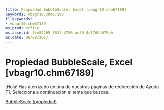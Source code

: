 ```yaml
---
title: Propiedad BubbleScale, Excel [vbagr10.chm67189]
keywords: vbagr10.chm67189
f1_keywords:
- vbagr10.chm67189
ms.prod: office
ms.assetid: fce84265-853f-4750-ac50-4ef7d9dd79eb
ms.date: 06/08/2017
---
```





# Propiedad BubbleScale, Excel [vbagr10.chm67189]

¡Hola! Has aterrizado en una de nuestras páginas de redirección de Ayuda F1. Selecciona a continuación el tema que buscas.


 [BubbleScale (propiedad)](http://msdn.microsoft.com/library/bubblescale-property%28Office.15%29.aspx)



